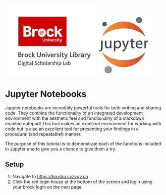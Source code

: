 ![DSL Logo][dsllogo]  ![Jupyter Logo][jupyterlogo]


# Jupyter Notebooks

Jupyter notebooks are incredibly powerful tools for both writing and sharing code.  They combine the functionality of an integrated development environment with the aesthetic feel and functionality of a markdown enabled notepad!  This tool makes an excellent environment for working with code but is also an excellent tool for presenting your findings in a procedural (and repeatable!) manner.

The purpose of this tutorial is to demonstrate each of the functions included in Jupyter and to give you a chance to give them a try.


## Setup 
1. Navigate to https://brocku.syzygy.ca
2. Click the red login house at the bottom of the screen and login using your brock login on the next page







[dsllogo]: dsl_logo.png
[jupyterlogo]: jupyter_logo.jpg
